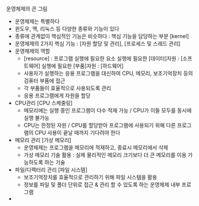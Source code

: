운영체제의 큰 그림
 - 운영체제는 특별하다
 - 윈도우, 맥, 리눅스 등 다양한 종류와 기능이 있다
 - 종류에 관계없이 핵심적인 기능은 비슷하다 : 핵심 기능을 담당하는 부분 [kernel]
 - 운영체제의 2가지 핵심 기능 : [자원 할당 및 관리], [프로세스 및 스레드 관리]
 - 운영체제의 역할
   - [resource] : 프로그램 실행에 필요한 요소
                  실행에 필요한 [데이터]자원 : [소프트웨어]
                  실행에 필요한 [부품]자원 : [하드웨어]
   - 사용자가 실행하는 응용 프로그램을 대신하여 CPU, 메모리, 보조기억장치 등의 검퓨터 부품에 접근
   - 각 부품들이 효율적으로 사용되도록 관리
   - 응용 프로그램에게 자원을 할당
 - CPU관리 [CPU 스케줄링]
   - 메모리에는 실행 중인 프로그램이 다수 적재 가능 / CPU가 이들 모두를 동시에 실행 불가능
   - CPU는 한정된 자원 / CPU를 할당받아 프로그램에 사용되기 위해 다른 프로그램의 CPU 사용이 끝날 때까지 기다려야 한다
 - 메모리 관리 [가상 메모리]
   - 운영체제는 프로그램을 메모리에 적재하고, 종료시 메모리에서 삭제
   - 가상 메모리 기술 활용 : 실제 물리적인 메모리 크기보다 더 큰 메모리를 이용 가능하도록 하는 기술
 - 파일/디렉터리 관리 [파일 시스템]
   - 보조기억장치를 효율적으로 관리하기 위해 파일 시스템을 활용
   - 정보를 파일 및 폴더 단위로 접근 & 관리 할 수 있도록 하는 운영체제 내부 프로그램
 - 